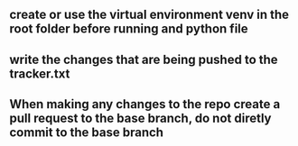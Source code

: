 ## create or use the virtual environment venv in the root folder before running and python file
## write the changes that are being pushed to the tracker.txt
## When making any changes to the repo create a pull request to the base branch, do not diretly commit to the base branch

